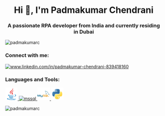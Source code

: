 <h1 align="center">Hi 👋, I'm Padmakumar Chendrani</h1>
<h3 align="center">A passionate RPA developer from India and currently residing in Dubai</h3>

<p align="left"> <img src="https://komarev.com/ghpvc/?username=padmakumarc&label=Profile%20views&color=0e75b6&style=flat" alt="padmakumarc" /> </p>

<h3 align="left">Connect with me:</h3>
<p align="left">
<a href="https://linkedin.com/in/www.linkedin.com/in/padmakumar-chendrani-839418160" target="blank"><img align="center" src="https://raw.githubusercontent.com/rahuldkjain/github-profile-readme-generator/master/src/images/icons/Social/linked-in-alt.svg" alt="www.linkedin.com/in/padmakumar-chendrani-839418160" height="30" width="40" /></a>
</p>

<h3 align="left">Languages and Tools:</h3>
<p align="left"> <a href="https://www.java.com" target="_blank" rel="noreferrer"> <img src="https://raw.githubusercontent.com/devicons/devicon/master/icons/java/java-original.svg" alt="java" width="40" height="40"/> </a> <a href="https://www.microsoft.com/en-us/sql-server" target="_blank" rel="noreferrer"> <img src="https://www.svgrepo.com/show/303229/microsoft-sql-server-logo.svg" alt="mssql" width="40" height="40"/> </a> <a href="https://www.mysql.com/" target="_blank" rel="noreferrer"> <img src="https://raw.githubusercontent.com/devicons/devicon/master/icons/mysql/mysql-original-wordmark.svg" alt="mysql" width="40" height="40"/> </a> <a href="https://www.python.org" target="_blank" rel="noreferrer"> <img src="https://raw.githubusercontent.com/devicons/devicon/master/icons/python/python-original.svg" alt="python" width="40" height="40"/> </a> </p>

<p><img align="center" src="https://github-readme-stats.vercel.app/api/top-langs?username=padmakumarc&show_icons=true&locale=en&layout=compact" alt="padmakumarc" /></p>
